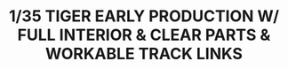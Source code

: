 ---
layout: product
title: "1/35 TIGER EARLY PRODUCTION W/ FULL INTERIOR & CLEAR PARTS & WORKABLE TRACK LINKS"
price: "9700" 
desc: "Maketa"
img_path: "/assets/img/RFM5025.webp"
brand: "N/A"
available: false
special_offer: false
new: false
soon: false
cat: "010000"
subcat: "010800"
subsubcat: "0N/A"
sifra: "RFM5025"
popular: false
---